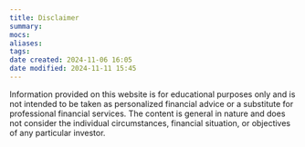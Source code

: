 ```yaml
---
title: Disclaimer
summary: 
mocs: 
aliases: 
tags: 
date created: 2024-11-06 16:05
date modified: 2024-11-11 15:45
---
```

Information provided on this website is for educational purposes only and is not intended to be taken as personalized financial advice or a substitute for professional financial services. The content is general in nature and does not consider the individual circumstances, financial situation, or objectives of any particular investor.